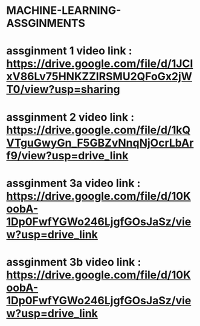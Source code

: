 # MACHINE-LEARNING-ASSGINMENTS
# assginment 1 video link : https://drive.google.com/file/d/1JCIxV86Lv75HNKZZlRSMU2QFoGx2jWT0/view?usp=sharing
# assginment 2 video link : https://drive.google.com/file/d/1kQVTguGwyGn_F5GBZvNnqNjOcrLbArf9/view?usp=drive_link
# assginment 3a video link : https://drive.google.com/file/d/10KoobA-1Dp0FwfYGWo246LjgfGOsJaSz/view?usp=drive_link
# assginment 3b video link : https://drive.google.com/file/d/10KoobA-1Dp0FwfYGWo246LjgfGOsJaSz/view?usp=drive_link
